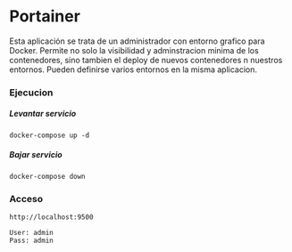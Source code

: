 # Portainer

Esta aplicación se trata de un administrador con entorno grafico para Docker.
Permite no solo la visibilidad y adminstracion minima de los contenedores, sino tambien el deploy de nuevos contenedores n nuestros entornos. Pueden definirse varios entornos en la misma aplicacion.

### Ejecucion
##### Levantar servicio
    docker-compose up -d
##### Bajar servicio
    docker-compose down

### Acceso

    http://localhost:9500

    User: admin
    Pass: admin
